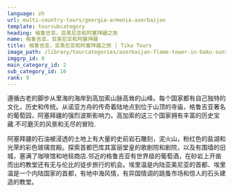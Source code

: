 ```yaml
---
language: zh
url: multi-country-tours/georgia-armenia-azerbaijan
template: toursubcategory
heading: 格鲁吉亚，亚美尼亚和阿塞拜疆之旅
name: 格鲁吉亚，亚美尼亚和阿塞拜疆
title: 格鲁吉亚，亚美尼亚和阿塞拜疆之旅 | Tika Tours
image_path: /library/tourcategories/azerbaijan-flame-tower-in-baku-sunset-buildings_230514868.jpg
imggrp_id: 0
main_category_id: 2
sub_category_id: 16
rank: 9
---
```

<div class="row content-row"><!-- 1400 (2)-->
<div class="col-xs-12 col-sm-6 col-md-6"><!-- 1860 -->

遵循古老的脚步从里海的海岸到高加索山脉高耸的山峰。每个国家都有自己独特的文化，历史和传统。从诺亚方舟的传奇着陆地点到位于山顶的寺庙，格鲁吉亚著名的葡萄园，阿塞拜疆的强烈波斯影响力。高加索的这三个国家拥有丰富的历史宝藏.不可磨灭的风景和无尽的冒险.

</div>

<div class="col-xs-12 col-sm-6 col-md-6"><!-- 1861 -->

阿塞拜疆的石油被浸透的土地上有大量的史前岩石雕刻，泥火山，粉红色的盐湖和光荣的彩色玻璃宫殿。探索首都巴库其富丽堂皇的歌剧院和剧院，以及有围墙的旧城，塞满了咖啡馆和地毯商店.邻近的格鲁吉亚有世界级的葡萄酒，在砂岩上开凿而出的教堂还有无与伦比的徒步旅行的机会。埃里温是内陆亚美尼亚的首都、埃里温是一个内陆国家的首都，有地中海风情，有异国情调的跳蚤市场和惊人的石头建造的教堂。

</div>

</div>

